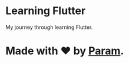 # Learning Flutter
My journey through learning Flutter.

# Made with ❤ by [Param](https://www.paramsid.com).